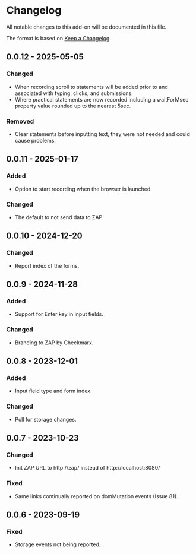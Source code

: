 # Changelog
All notable changes to this add-on will be documented in this file.

The format is based on [Keep a Changelog](https://keepachangelog.com/en/1.0.0/).

## 0.0.12 - 2025-05-05

### Changed
- When recording scroll to statements will be added prior to and associated with typing, clicks, and submissions.
- Where practical statements are now recorded including a waitForMsec property value rounded up to the nearest 5sec.

### Removed
- Clear statements before inputting text, they were not needed and could cause problems.

## 0.0.11 - 2025-01-17

### Added
- Option to start recording when the browser is launched.

### Changed
- The default to not send data to ZAP.

## 0.0.10 - 2024-12-20

### Changed
- Report index of the forms.

## 0.0.9 - 2024-11-28

### Added
- Support for Enter key in input fields.

### Changed
- Branding to ZAP by Checkmarx.

## 0.0.8 - 2023-12-01

### Added
- Input field type and form index.

### Changed
- Poll for storage changes.

## 0.0.7 - 2023-10-23

### Changed
- Init ZAP URL to http://zap/ instead of http://localhost:8080/

### Fixed
- Same links continually reported on domMutation events (Issue 81).

## 0.0.6 - 2023-09-19

### Fixed
- Storage events not being reported.
